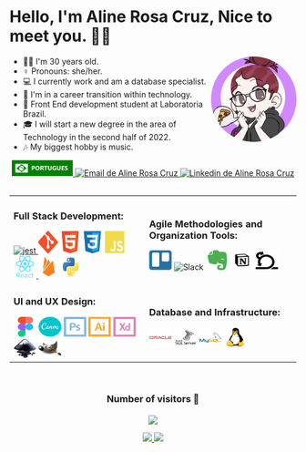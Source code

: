# Hello, I'm Aline Rosa Cruz, Nice to meet you. 👋🏼
<div style="display: inline_block">
    <img align="right" alt="Aline-avatar" height="150" style="border-radius:180px;" src="img/eu_avatar.gif">
</div>

- 🙋‍♀️ I'm 30 years old.
- ♀️ Pronouns: she/her.
- 💻 I currently work and am a database specialist. 
- 🐛 I'm in a career transition within technology.
- 🌱 Front End development student at Laboratoria Brazil.
- 🎓 I will start a new degree in the area of ​​Technology in the second half of 2022.
- 🎶 My biggest hobby is music.

<div align="center">
      <a href="https://github.com/alinerc27/alinerc27/blob/main/README.md" target="_blank"><img height="28" src="img/portugues.png" alt="readme em portugues">      
      <a href="mailto:aline.rosa.cruz@gmail.com" target="_blank"><img src="https://img.shields.io/badge/Gmail-D14836?style=for-the-badge&logo=gmail&logoColor=white" alt="Email de Aline Rosa Cruz">
      <a href="https://www.linkedin.com/in/aline-rosa-cruz/" target="_blank"><img src="https://img.shields.io/badge/-LinkedIn-%230077B5?style=for-the-badge&logo=linkedin&logoColor=white" alt="Linkedin de Aline Rosa Cruz"></a>
</div>

<br>
<div align="center">

  <table>
    <tr>
      <td>
        <h3>Full Stack Development:</h3>
        <div style="display: inline_block">
          <a href="https://jestjs.io" target="_blank" rel="noreferrer"> <img src="https://www.vectorlogo.zone/logos/jestjsio/jestjsio-icon.svg" alt="jest" width="35" height="40"/> </a>
          <img alt="Git" width="35" height="40" src="https://github.com/devicons/devicon/blob/master/icons/git/git-original.svg">
          <img alt="HTML5" width="35" height="40" src="https://github.com/devicons/devicon/blob/master/icons/html5/html5-original.svg">
          <img alt="CSS3" width="35" height="40" src="https://raw.githubusercontent.com/devicons/devicon/master/icons/css3/css3-original.svg">
          <img alt="ECMAScript/JavaScript" width="35" height="40" src="https://github.com/devicons/devicon/blob/master/icons/javascript/javascript-plain.svg">
          <a href="https://reactjs.org/" target="_blank" rel="noreferrer"> <img src="https://raw.githubusercontent.com/devicons/devicon/master/icons/react/react-original-wordmark.svg" alt="react" width="40" height="40"/> </a>
          <img alt="Firebase" width="35" height="40" src="https://github.com/devicons/devicon/blob/master/icons/firebase/firebase-plain.svg" />
          <img alt="Python" width="35" height="40" src="https://github.com/devicons/devicon/blob/master/icons/python/python-original.svg" />
        </div>
      </td>
      <td>
        <h3>Agile Methodologies and Organization Tools:</h3>
        <div style="display: inline_block">
          <img alt="Trello" height="35" width="40" src="https://github.com/devicons/devicon/blob/master/icons/trello/trello-plain.svg">
          <img alt="Slack" height="35" width="40" src="https://cdn.jsdelivr.net/gh/devicons/devicon/icons/slack/slack-original.svg">
          <img alt="Evernote" height="35" width="40" src="img/evernote.svg">
          <img alt="Notion" height="35" width="40" src="img/notion.svg">
          <img alt="Scrum" height="35" width="40" src="img/scrum.svg">
        </div>
      </td>
    </tr>
    <tr>
      <td>
        <h3>UI and UX Design:</h3>
        <div style="display: inline_block">
          <img alt="Figma" height="35" width="40" src="https://github.com/devicons/devicon/blob/master/icons/figma/figma-original.svg">
          <img alt="Canva" height="35" width="40" src="https://github.com/devicons/devicon/blob/master/icons/canva/canva-original.svg">
          <img alt="Adobe Photoshop" height="35" width="40" src="https://github.com/devicons/devicon/blob/master/icons/photoshop/photoshop-line.svg">
          <img alt="Adobe Illustrator" height="35" width="40" src="https://raw.githubusercontent.com/devicons/devicon/2ae2a900d2f041da66e950e4d48052658d850630/icons/illustrator/illustrator-line.svg">
          <img alt="Adobe XD" height="35" width="40" src="https://github.com/devicons/devicon/blob/master/icons/xd/xd-line.svg">
          <img alt="inkscape" height="35" width="40" src="https://github.com/devicons/devicon/blob/master/icons/inkscape/inkscape-original.svg">
          <img alt="Gimp" height="35" width="40" src="https://github.com/devicons/devicon/blob/master/icons/gimp/gimp-original.svg">
        </div>
      </td>
      <td>
        <h3>Database and Infrastructure:</h3>
        <div style="display: inline_block">
          <img alt="Oracle" height="35" width="40" src="https://github.com/devicons/devicon/blob/master/icons/oracle/oracle-original.svg">
          <img alt="SQL Server" height="35" width="40" src="https://github.com/devicons/devicon/blob/master/icons/microsoftsqlserver/microsoftsqlserver-plain-wordmark.svg">
          <img alt="MySQL" height="35" width="40" src="https://github.com/devicons/devicon/blob/master/icons/mysql/mysql-original-wordmark.svg">          
          <img alt="Linux" height="35" width="40" src="https://github.com/devicons/devicon/blob/master/icons/linux/linux-original.svg">
        </div>
      </td>
    </tr>
  </table>
<br>

### Number of visitors 🚀

<div>
     <p align="center"><img align="center" src="https://profile-counter.glitch.me/alinerc27/count.svg"/></p> 
</div>

<div align="center">
  <a href="https://github.com/alinerc27">
  <img height="180em" src="https://github-readme-stats.vercel.app/api?username=alinerc27&show_icons=true&theme=dark&include_all_commits=true&count_private=true"/>
  <img height="180em" src="https://github-readme-stats.vercel.app/api/top-langs/?username=alinerc27&layout=compact&langs_count=7&theme=dark"/>
</div>     

